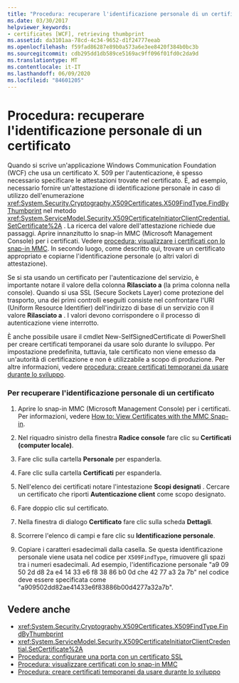 ```yaml
---
title: "Procedura: recuperare l'identificazione personale di un certificato"
ms.date: 03/30/2017
helpviewer_keywords:
- certificates [WCF], retrieving thumbprint
ms.assetid: da3101aa-78cd-4c34-9652-d1f24777eeab
ms.openlocfilehash: f59fad86287e89b0a573a6e3ee8420f384b0bc3b
ms.sourcegitcommit: cdb295dd1db589ce5169ac9ff096f01fd0c2da9d
ms.translationtype: MT
ms.contentlocale: it-IT
ms.lasthandoff: 06/09/2020
ms.locfileid: "84601205"
---
```

# <a name="how-to-retrieve-the-thumbprint-of-a-certificate"></a>Procedura: recuperare l'identificazione personale di un certificato
Quando si scrive un'applicazione Windows Communication Foundation (WCF) che usa un certificato X. 509 per l'autenticazione, è spesso necessario specificare le attestazioni trovate nel certificato. È, ad esempio, necessario fornire un'attestazione di identificazione personale in caso di utilizzo dell'enumerazione <xref:System.Security.Cryptography.X509Certificates.X509FindType.FindByThumbprint> nel metodo <xref:System.ServiceModel.Security.X509CertificateInitiatorClientCredential.SetCertificate%2A> . La ricerca del valore dell'attestazione richiede due passaggi. Aprire innanzitutto lo snap-in MMC (Microsoft Management Console) per i certificati. Vedere [procedura: visualizzare i certificati con lo snap-in MMC](how-to-view-certificates-with-the-mmc-snap-in.md). In secondo luogo, come descritto qui, trovare un certificato appropriato e copiarne l'identificazione personale (o altri valori di attestazione).  
  
 Se si sta usando un certificato per l'autenticazione del servizio, è importante notare il valore della colonna **Rilasciato a** (la prima colonna nella console). Quando si usa SSL (Secure Sockets Layer) come protezione del trasporto, una dei primi controlli eseguiti consiste nel confrontare l'URI (Uniform Resource Identifier) dell'indirizzo di base di un servizio con il valore **Rilasciato a** . I valori devono corrispondere o il processo di autenticazione viene interrotto.  
  
 È anche possibile usare il cmdlet New-SelfSignedCertificate di PowerShell per creare certificati temporanei da usare solo durante lo sviluppo. Per impostazione predefinita, tuttavia, tale certificato non viene emesso da un'autorità di certificazione e non è utilizzabile a scopo di produzione. Per altre informazioni, vedere [procedura: creare certificati temporanei da usare durante lo sviluppo](how-to-create-temporary-certificates-for-use-during-development.md).  
  
### <a name="to-retrieve-a-certificates-thumbprint"></a>Per recuperare l'identificazione personale di un certificato  
  
1. Aprire lo snap-in MMC (Microsoft Management Console) per i certificati. Per informazioni, vedere [How to: View Certificates with the MMC Snap-in](how-to-view-certificates-with-the-mmc-snap-in.md).  
  
2. Nel riquadro sinistro della finestra **Radice console** fare clic su **Certificati (computer locale)**.  
  
3. Fare clic sulla cartella **Personale** per espanderla.  
  
4. Fare clic sulla cartella **Certificati** per espanderla.  
  
5. Nell'elenco dei certificati notare l'intestazione **Scopi designati** . Cercare un certificato che riporti **Autenticazione client** come scopo designato.  
  
6. Fare doppio clic sul certificato.  
  
7. Nella finestra di dialogo **Certificato** fare clic sulla scheda **Dettagli**.  
  
8. Scorrere l'elenco di campi e fare clic su **Identificazione personale**.  
  
9. Copiare i caratteri esadecimali dalla casella. Se questa identificazione personale viene usata nel codice per `X509FindType`, rimuovere gli spazi tra i numeri esadecimali. Ad esempio, l'identificazione personale "a9 09 50 2d d8 2a e4 14 33 e6 f8 38 86 b0 0d che 42 77 a3 2a 7b" nel codice deve essere specificata come "a909502dd82ae41433e6f83886b00d4277a32a7b".  
  
## <a name="see-also"></a>Vedere anche

- <xref:System.Security.Cryptography.X509Certificates.X509FindType.FindByThumbprint>
- <xref:System.ServiceModel.Security.X509CertificateInitiatorClientCredential.SetCertificate%2A>
- [Procedura: configurare una porta con un certificato SSL](how-to-configure-a-port-with-an-ssl-certificate.md)
- [Procedura: visualizzare certificati con lo snap-in MMC](how-to-view-certificates-with-the-mmc-snap-in.md)
- [Procedura: creare certificati temporanei da usare durante lo sviluppo](how-to-create-temporary-certificates-for-use-during-development.md)
